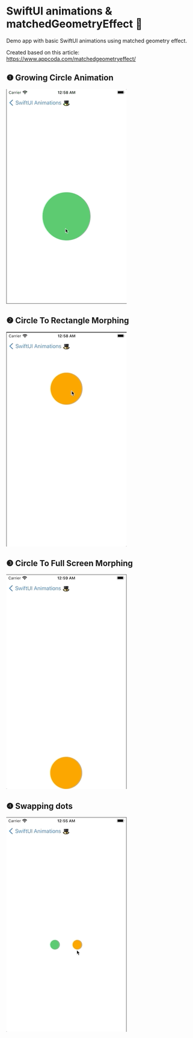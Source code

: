 # SwiftUI animations & matchedGeometryEffect 🎩

Demo app with basic SwiftUI animations using matched geometry effect.

Created based on this article: <https://www.appcoda.com/matchedgeometryeffect/>

## ❶ Growing Circle Animation

![Growing Circle Animation](README_assets/circleAnimation.gif)

## ❷ Circle To Rectangle Morphing

![Circle Rectangle Animation](README_assets/circleRectangleAnimation.gif)

## ❸ Circle To Full Screen Morphing

![Circle Full Screen Animation](README_assets/circleFullScreenAnimation.gif)

## ❹ Swapping dots

![Swapping Dots](README_assets/swappingDots.gif)
